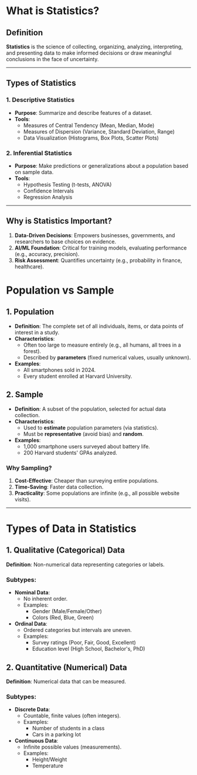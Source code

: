 # What is Statistics?

## Definition
**Statistics** is the science of collecting, organizing, analyzing, interpreting, and presenting data to make informed decisions or draw meaningful conclusions in the face of uncertainty.

---

## Types of Statistics

### 1. Descriptive Statistics
- **Purpose**: Summarize and describe features of a dataset.
- **Tools**:
  - Measures of Central Tendency (Mean, Median, Mode)
  - Measures of Dispersion (Variance, Standard Deviation, Range)
  - Data Visualization (Histograms, Box Plots, Scatter Plots)

### 2. Inferential Statistics
- **Purpose**: Make predictions or generalizations about a population based on sample data.
- **Tools**:
  - Hypothesis Testing (t-tests, ANOVA)
  - Confidence Intervals
  - Regression Analysis

---

## Why is Statistics Important?
1. **Data-Driven Decisions**: Empowers businesses, governments, and researchers to base choices on evidence.
2. **AI/ML Foundation**: Critical for training models, evaluating performance (e.g., accuracy, precision).
3. **Risk Assessment**: Quantifies uncertainty (e.g., probability in finance, healthcare).

# Population vs Sample

## 1. Population
- **Definition**: The complete set of all individuals, items, or data points of interest in a study.
- **Characteristics**:
  - Often too large to measure entirely (e.g., all humans, all trees in a forest).
  - Described by **parameters** (fixed numerical values, usually unknown).
- **Examples**:
  - All smartphones sold in 2024.
  - Every student enrolled at Harvard University.

## 2. Sample
- **Definition**: A subset of the population, selected for actual data collection.
- **Characteristics**:
  - Used to **estimate** population parameters (via statistics).
  - Must be **representative** (avoid bias) and **random**.
- **Examples**:
  - 1,000 smartphone users surveyed about battery life.
  - 200 Harvard students' GPAs analyzed.
### Why Sampling?
1. **Cost-Effective**: Cheaper than surveying entire populations.
2. **Time-Saving**: Faster data collection.
3. **Practicality**: Some populations are infinite (e.g., all possible website visits).
---
# Types of Data in Statistics

## 1. Qualitative (Categorical) Data
**Definition**: Non-numerical data representing categories or labels.

### Subtypes:
- **Nominal Data**: 
  - No inherent order.
  - Examples: 
    - Gender (Male/Female/Other)
    - Colors (Red, Blue, Green)
- **Ordinal Data**:
  - Ordered categories but intervals are uneven.
  - Examples:
    - Survey ratings (Poor, Fair, Good, Excellent)
    - Education level (High School, Bachelor's, PhD)

## 2. Quantitative (Numerical) Data
**Definition**: Numerical data that can be measured.

### Subtypes:
- **Discrete Data**:
  - Countable, finite values (often integers).
  - Examples:
    - Number of students in a class
    - Cars in a parking lot
- **Continuous Data**:
  - Infinite possible values (measurements).
  - Examples:
    - Height/Weight
    - Temperature
